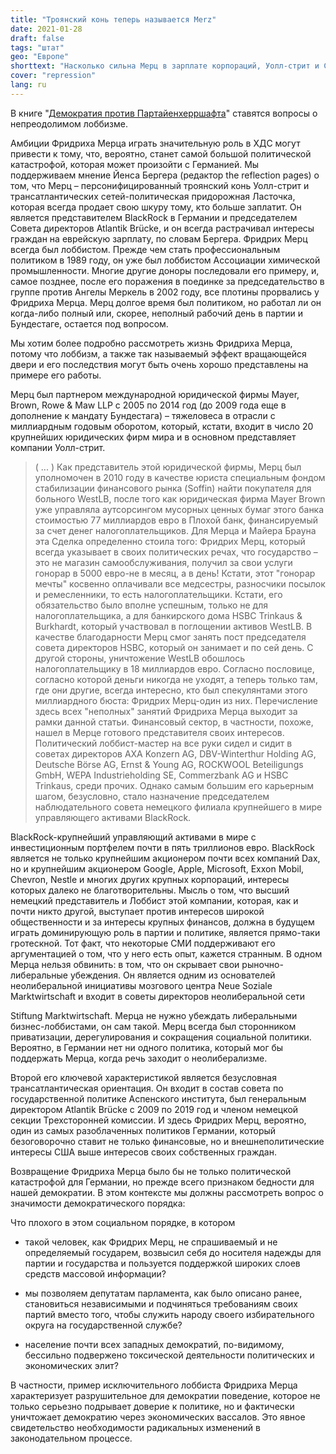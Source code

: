 ```yaml
---
title: "Троянский конь теперь называется Merz"
date: 2021-01-28
draft: false
tags: "штат"
geo: "Европе"
shorttext: "Насколько сильна Мерц в зарплате корпораций, Уолл-стрит и США, описывает новую книгу партийных критиков."
cover: "repression"
lang: ru
---
```


В книге "[Демократия против Партайенхерршафта](https://www.freitag.de/produkt-der-woche/buch/demokratie-versus-parteienherrschaft "Demokratie versus Parteienherrschaft")" ставятся вопросы о непреодолимом лоббизме.

Амбиции Фридриха Мерца играть значительную роль в ХДС могут привести к тому, что, вероятно, станет самой большой политической катастрофой, которая может произойти с Германией. Мы поддерживаем мнение Йенса Бергера (редактор the reflection pages) о том, что Мерц – персонифицированный троянский конь Уолл-стрит и трансатлантических сетей-политическая придорожная Ласточка, которая всегда продает свою шкуру тому, кто больше заплатит. Он является представителем BlackRock в Германии и председателем Совета директоров Atlantik Brücke, и он всегда растрачивал интересы граждан на еврейскую зарплату, по словам Бергера. Фридрих Мерц всегда был лоббистом. Прежде чем стать профессиональным политиком в 1989 году, он уже был лоббистом Ассоциации химической промышленности. Многие другие доноры последовали его примеру, и, самое позднее, после его поражения в поединке за председательство в группе против Ангелы Меркель в 2002 году, все плотины прорвались у Фридриха Мерца. Мерц долгое время был политиком, но работал ли он когда-либо полный или, скорее, неполный рабочий день в партии и Бундестаге, остается под вопросом.

Мы хотим более подробно рассмотреть жизнь Фридриха Мерца, потому что лоббизм, а также так называемый эффект вращающейся двери и его последствия могут быть очень хорошо представлены на примере его работы.

Мерц был партнером международной юридической фирмы Mayer, Brown, Rowe & Maw LLP с 2005 по 2014 год (до 2009 года еще в дополнение к мандату Бундестага) – тяжеловеса в отрасли с миллиардным годовым оборотом, который, кстати, входит в число 20 крупнейших юридических фирм мира и в основном представляет компании Уолл-стрит.

> ( ... ) Как представитель этой юридической фирмы, Мерц был уполномочен в 2010 году в качестве юриста специальным фондом стабилизации финансового рынка (Soffin) найти покупателя для больного WestLB, после того как юридическая фирма Mayer Brown уже управляла аутсорсингом мусорных ценных бумаг этого банка стоимостью 77 миллиардов евро в Плохой банк, финансируемый за счет денег налогоплательщиков. Для Мерца и Майера Брауна эта Сделка определенно стоила того: Фридрих Мерц, который всегда указывает в своих политических речах, что государство – это не магазин самообслуживания, получил за свои услуги гонорар в 5000 евро-не в месяц, а в день! Кстати, этот "гонорар мечты" косвенно оплачивали все медсестры, разносчики посылок и ремесленники, то есть налогоплательщики. Кстати, его обязательство было вполне успешным, только не для налогоплательщика, а для банкирского дома HSBC Trinkaus & Burkhardt, который участвовал в поглощении активов WestLB. В качестве благодарности Мерц смог занять пост председателя совета директоров HSBC, который он занимает и по сей день. С другой стороны, уничтожение WestLB обошлось налогоплательщику в 18 миллиардов евро. Согласно пословице, согласно которой деньги никогда не уходят, а теперь только там, где они другие, всегда интересно, кто был спекулянтами этого миллиардного бюста: Фридрих Мерц-один из них. Перечисление здесь всех "неполных" занятий Фридриха Мерца выходит за рамки данной статьи. Финансовый сектор, в частности, похоже, нашел в Мерце готового представителя своих интересов. Политический лоббист-мастер на все руки сидел и сидит в советах директоров AXA Konzern AG, DBV-Winterthur Holding AG, Deutsche Börse AG, Ernst & Young AG, ROCKWOOL Beteiligungs GmbH, WEPA Industrieholding SE, Commerzbank AG и HSBC Trinkaus, среди прочих. Однако самым большим его карьерным шагом, безусловно, стало назначение председателем наблюдательного совета немецкого филиала крупнейшего в мире управляющего активами BlackRock.

BlackRock-крупнейший управляющий активами в мире с инвестиционным портфелем почти в пять триллионов евро. BlackRock является не только крупнейшим акционером почти всех компаний Dax, но и крупнейшим акционером Google, Apple, Microsoft, Exxon Mobil, Chevron, Nestle и многих других крупных корпораций, интересы которых далеко не благотворительны. Мысль о том, что высший немецкий представитель и Лоббист этой компании, которая, как и почти никто другой, выступает против интересов широкой общественности и за интересы крупных финансов, должна в будущем играть доминирующую роль в партии и политике, является прямо-таки гротескной. Тот факт, что некоторые СМИ поддерживают его аргументацией о том, что у него есть опыт, кажется странным. В одном Мерца нельзя обвинить: в том, что он скрывает свои рыночно-либеральные убеждения. Он является одним из основателей неолиберальной инициативы мозгового центра Neue Soziale Marktwirtschaft и входит в советы директоров неолиберальной сети

Stiftung Marktwirtschaft. Мерца не нужно убеждать либеральными бизнес-лоббистами, он сам такой. Мерц всегда был сторонником приватизации, дерегулирования и сокращения социальной политики. Вероятно, в Германии нет ни одного политика, который мог бы поддержать Мерца, когда речь заходит о неолиберализме.

Второй его ключевой характеристикой является безусловная трансатлантическая ориентация. Он входит в состав совета по государственной политике Аспенского института, был генеральным директором Atlantik Brücke с 2009 по 2019 год и членом немецкой секции Трехсторонней комиссии. И здесь Фридрих Мерц, вероятно, один из самых разоблаченных политиков Германии, который безоговорочно ставит не только финансовые, но и внешнеполитические интересы США выше интересов своих собственных граждан.

Возвращение Фридриха Мерца было бы не только политической катастрофой для Германии, но прежде всего признаком бедности для нашей демократии. В этом контексте мы должны рассмотреть вопрос о значимости демократического порядка:

Что плохого в этом социальном порядке, в котором

  - такой человек, как Фридрих Мерц, не спрашиваемый и не определяемый государем, возвысил себя до носителя надежды для партии и государства и пользуется поддержкой широких слоев средств массовой информации?

  - мы позволяем депутатам парламента, как было описано ранее, становиться независимыми и подчиняться требованиям своих партий вместо того, чтобы служить народу своего избирательного округа на государственной службе?

  - население почти всех западных демократий, по-видимому, бессильно подвержено токсической деятельности политических и экономических элит?

В частности, пример исключительного лоббиста Фридриха Мерца характеризует разрушительное для демократии поведение, которое не только серьезно подрывает доверие к политике, но и фактически уничтожает демократию через экономических вассалов. Это явное свидетельство необходимости радикальных изменений в законодательном процессе.
